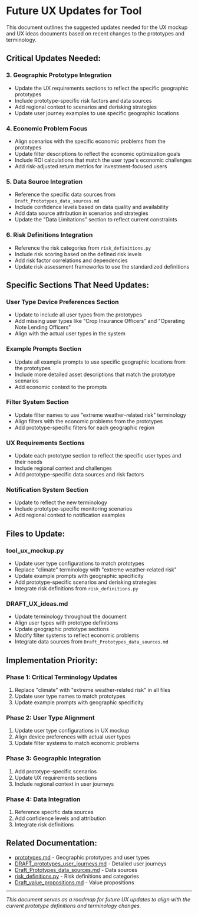 # Future UX Updates for Tool

This document outlines the suggested updates needed for the UX mockup and UX ideas documents based on recent changes to the prototypes and terminology.

## **Critical Updates Needed:**

### 3. **Geographic Prototype Integration**
- Update the UX requirements sections to reflect the specific geographic prototypes
- Include prototype-specific risk factors and data sources
- Add regional context to scenarios and derisking strategies
- Update user journey examples to use specific geographic locations

### 4. **Economic Problem Focus**
- Align scenarios with the specific economic problems from the prototypes
- Update filter descriptions to reflect the economic optimization goals
- Include ROI calculations that match the user type's economic challenges
- Add risk-adjusted return metrics for investment-focused users

### 5. **Data Source Integration**
- Reference the specific data sources from `Draft_Prototypes_data_sources.md`
- Include confidence levels based on data quality and availability
- Add data source attribution in scenarios and strategies
- Update the "Data Limitations" section to reflect current constraints

### 6. **Risk Definitions Integration**
- Reference the risk categories from `risk_definitions.py`
- Include risk scoring based on the defined risk levels
- Add risk factor correlations and dependencies
- Update risk assessment frameworks to use the standardized definitions

## **Specific Sections That Need Updates:**

### **User Type Device Preferences Section**
- Update to include all user types from the prototypes
- Add missing user types like "Crop Insurance Officers" and "Operating Note Lending Officers"
- Align with the actual user types in the system

### **Example Prompts Section**
- Update all example prompts to use specific geographic locations from the prototypes
- Include more detailed asset descriptions that match the prototype scenarios
- Add economic context to the prompts

### **Filter System Section**
- Update filter names to use "extreme weather-related risk" terminology
- Align filters with the economic problems from the prototypes
- Add prototype-specific filters for each geographic region

### **UX Requirements Sections**
- Update each prototype section to reflect the specific user types and their needs
- Include regional context and challenges
- Add prototype-specific data sources and risk factors

### **Notification System Section**
- Update to reflect the new terminology
- Include prototype-specific monitoring scenarios
- Add regional context to notification examples

## **Files to Update:**

### **tool_ux_mockup.py**
- Update user type configurations to match prototypes
- Replace "climate" terminology with "extreme weather-related risk"
- Update example prompts with geographic specificity
- Add prototype-specific scenarios and derisking strategies
- Integrate risk definitions from `risk_definitions.py`

### **DRAFT_UX_ideas.md**
- Update terminology throughout the document
- Align user types with prototype definitions
- Update geographic prototype sections
- Modify filter systems to reflect economic problems
- Integrate data sources from `Draft_Prototypes_data_sources.md`

## **Implementation Priority:**

### **Phase 1: Critical Terminology Updates**
1. Replace "climate" with "extreme weather-related risk" in all files
2. Update user type names to match prototypes
3. Update example prompts with geographic specificity

### **Phase 2: User Type Alignment**
1. Update user type configurations in UX mockup
2. Align device preferences with actual user types
3. Update filter systems to match economic problems

### **Phase 3: Geographic Integration**
1. Add prototype-specific scenarios
2. Update UX requirements sections
3. Include regional context in user journeys

### **Phase 4: Data Integration**
1. Reference specific data sources
2. Add confidence levels and attribution
3. Integrate risk definitions

## **Related Documentation:**
- [prototypes.md](prototypes.md) - Geographic prototypes and user types
- [DRAFT_prototypes_user_journeys.md](DRAFT_prototypes_user_journeys.md) - Detailed user journeys
- [Draft_Prototypes_data_sources.md](Draft_Prototypes_data_sources.md) - Data sources
- [risk_definitions.py](../risk_definitions.py) - Risk definitions and categories
- [Draft_value_propositions.md](Draft_value_propositions.md) - Value propositions

---

*This document serves as a roadmap for future UX updates to align with the current prototype definitions and terminology changes.* 